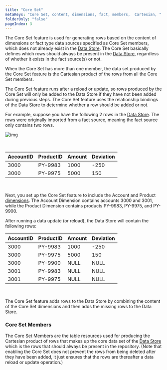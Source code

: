 ```yaml
---
title: "Core Set"
metaKeys: "Core Set, content, dimensions, fact, members,  Cartesian, "
folderOnly: "false"
pageIndex: 3
---
```


The Core Set feature is used for generating rows based on the content of dimensions or fact type data sources specified as Core Set members, which does not already exist in the [Data Store](../datastores.md). The Core Set basically defines which rows should always be present in the [Data Store](../datastores.md), regardless of whether it exists in the fact source(s) or not. 

When the Core Set has more than one member, the data set produced by the Core Set feature is the Cartesian product of the rows from all the Core Set members.

The Core Set feature runs after a reload or update, so rows produced by the Core Set will only be added to the Data Store if they have not been added during previous steps. The Core Set feature uses the relationship bindings of the Data Store to determine whether a row should be added or not.

For example, suppose you have the following 2 rows in the [Data Store](../datastores.md). The rows were originally imported from a fact source, meaning the fact source only contains two rows.
<br/>

![img](https://profitbasedocs.blob.core.windows.net/images/coreSet.png)

<br/>


| AccountID 	| ProductID 	| Amount 	| Deviation 	|
|---------------	|-----------	|--------	|-----------	|
| 3000          	| PY-9983   	| 1000   	| -250      	|
| 3000          	| PY-9975   	| 5000   	| 150       	|

<br/>


Next, you set up the Core Set feature to include the Account and Product [dimensions](../dimensions.md). The Account Dimension contains accounts 3000 and 3001, while the Product Dimension contains products PY-9983, PY-9975, and PY-9900.

After running a data update (or reload), the Data Store will contain the following rows:
<br/>


| AccountID	| ProductID 	| Amount 	| Deviation 	|
|---------------	|-----------	|--------	|-----------	|
| 3000          	| PY-9983   	| 1000   	| -250      	|
| 3000          	| PY-9975   	| 5000   	| 150       	|
| 3000          	| PY-9900   	| NULL   	| NULL      	|
| 3001          	| PY-9983   	| NULL   	| NULL      	|
| 3001          	| PY-9975   	| NULL   	| NULL      	|

<br/>


The Core Set feature adds rows to the Data Store by combining the content of the Core Set dimensions and then adds the missing rows to the Data Store.
<br/>

### Core Set Members

The Core Set Members are the table resources used for producing the Cartesian product of rows that makes up the core data set of the [Data Store](../datastores.md) which is the rows that should always be present in the repository. (Note that enabling the Core Set does not prevent the rows from being deleted after they have been added, it just ensures that the rows are thereafter a data reload or update operation.)
